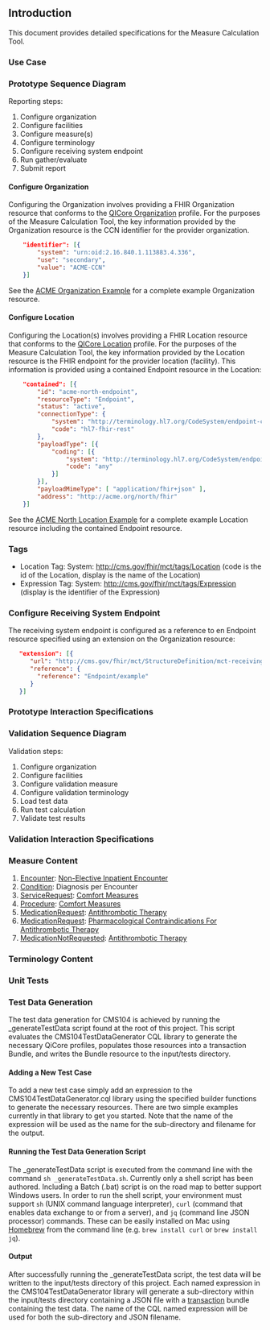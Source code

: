 ## Introduction

This document provides detailed specifications for the Measure Calculation Tool.

### Use Case

### Prototype Sequence Diagram

Reporting steps:
1. Configure organization
2. Configure facilities
3. Configure measure(s)
4. Configure terminology
5. Configure receiving system endpoint
6. Run gather/evaluate
7. Submit report

#### Configure Organization

Configuring the Organization involves providing a FHIR Organization resource that conforms to the [QICore Organization](https://hl7.org/fhir/us/qicore/StructureDefinition-qicore-organization.html) profile. For the purposes of the Measure Calculation Tool, the key information provided by the Organization resource is the CCN identifier for the provider organization.

```json
    "identifier": [{
        "system": "urn:oid:2.16.840.1.113883.4.336",
        "use": "secondary",
        "value": "ACME-CCN"
    }]
```

See the [ACME Organization Example](Organization-acme.html) for a complete example Organization resource.

#### Configure Location

Configuring the Location(s) involves providing a FHIR Location resource that conforms to the [QICore Location](https://hl7.org/fhir/us/qicore/StructureDefinition-qicore-location.html) profile. For the purposes of the Measure Calculation Tool, the key information provided by the Location resource is the FHIR endpoint for the provider location (facility). This information is provided using a contained Endpoint resource in the Location:

```json
    "contained": [{
        "id": "acme-north-endpoint",
        "resourceType": "Endpoint",
        "status": "active",
        "connectionType": {
            "system": "http://terminology.hl7.org/CodeSystem/endpoint-connection-type",
            "code": "hl7-fhir-rest"
        },
        "payloadType": [{
            "coding": [{
                "system": "http://terminology.hl7.org/CodeSystem/endpoint-payload-type",
                "code": "any"
            }] 
        }],
        "payloadMimeType": [ "application/fhir+json" ],
        "address": "http://acme.org/north/fhir"
    }]
```

See the [ACME North Location Example](Location-acme-north.html) for a complete example Location resource including the contained Endpoint resource.

### Tags

* Location Tag: System: http://cms.gov/fhir/mct/tags/Location (code is the id of the Location, display is the name of the Location)
* Expression Tag: System: http://cms.gov/fhir/mct/tags/Expression (display is the identifier of the Expression)

### Configure Receiving System Endpoint

The receiving system endpoint is configured as a reference to en Endpoint resource specified using an extension on the Organization resource:

```json
   "extension": [{
      "url": "http://cms.gov/fhir/mct/StructureDefinition/mct-receivingSystemEndpoint",
      "reference": {
        "reference": "Endpoint/example"
      }
   }]
```

### Prototype Interaction Specifications

### Validation Sequence Diagram

Validation steps:
1. Configure organization
2. Configure facilities
3. Configure validation measure
4. Configure validation terminology
5. Load test data
6. Run test calculation
7. Validate test results

### Validation Interaction Specifications

### Measure Content

1. [Encounter](https://hl7.org/fhir/us/qicore/STU4.1.1/StructureDefinition-qicore-encounter.html): [Non-Elective Inpatient Encounter](http://cts.nlm.nih.gov/fhir/ValueSet/2.16.840.1.113883.3.117.1.7.1.424)
2. [Condition](https://hl7.org/fhir/us/qicore/STU4.1.1/StructureDefinition-qicore-condition.html): Diagnosis per Encounter
3. [ServiceRequest](https://hl7.org/fhir/us/qicore/STU4.1.1/StructureDefinition-qicore-servicerequest.html): [Comfort Measures](http://cts.nlm.nih.gov/fhir/ValueSet/1.3.6.1.4.1.33895.1.3.0.45)
4. [Procedure](https://hl7.org/fhir/us/qicore/STU4.1.1/StructureDefinition-qicore-procedure.html): [Comfort Measures](http://cts.nlm.nih.gov/fhir/ValueSet/1.3.6.1.4.1.33895.1.3.0.45)
5. [MedicationRequest](https://hl7.org/fhir/us/qicore/STU4.1.1/StructureDefinition-qicore-medicationrequest.html): [Antithrombotic Therapy](http://cts.nlm.nih.gov/fhir/ValueSet/2.16.840.1.113762.1.4.1110.62)
5. [MedicationRequest](https://hl7.org/fhir/us/qicore/STU4.1.1/StructureDefinition-qicore-medicationrequest.html): [Pharmacological Contraindications For Antithrombotic Therapy](http://cts.nlm.nih.gov/fhir/ValueSet/2.16.840.1.113762.1.4.1110.52)
6. [MedicationNotRequested](https://hl7.org/fhir/us/qicore/STU4.1.1/StructureDefinition-qicore-mednotrequested.html): [Antithrombotic Therapy](http://cts.nlm.nih.gov/fhir/ValueSet/2.16.840.1.113762.1.4.1110.62)


### Terminology Content

### Unit Tests

### Test Data Generation

The test data generation for CMS104 is achieved by running the _generateTestData script found at the root of this project. 
This script evaluates the CMS104TestDataGenerator CQL library to generate the necessary QiCore profiles, populates those 
resources into a transaction Bundle, and writes the Bundle resource to the input/tests directory.

#### Adding a New Test Case

To add a new test case simply add an expression to the CMS104TestDataGenerator.cql library using the specified builder functions 
to generate the necessary resources. There are two simple examples currently in that library to get you started. Note that the 
name of the expression will be used as the name for the sub-directory and filename for the output.

#### Running the Test Data Generation Script

The _generateTestData script is executed from the command line with the command `sh _generateTestData.sh`. Currently only a 
shell script has been authored. Including a Batch (.bat) script is on the road map to better support Windows users. In order 
to run the shell script, your environment must support `sh` (UNIX command language interpreter), `curl` (command that enables 
data exchange to or from a server), and `jq` (command line JSON processor) commands. These can be easily installed on Mac using 
[Homebrew](https://brew.sh) from the command line (e.g. `brew install curl` or `brew install jq`).

#### Output

After successfully running the _generateTestData script, the test data will be written to the input/tests directory of this 
project. Each named expression in the CMS104TestDataGenerator library will generate a sub-directory within the input/tests 
directory containing a JSON file with a [transaction](http://hl7.org/fhir/http.html#transaction) bundle containing the test 
data. The name of the CQL named expression will be used for both the sub-directory and JSON filename.